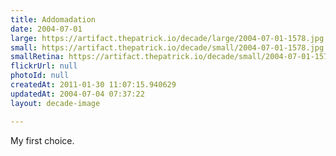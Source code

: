 ```yaml
---
title: Addomadation
date: 2004-07-01
large: https://artifact.thepatrick.io/decade/large/2004-07-01-1578.jpg
small: https://artifact.thepatrick.io/decade/small/2004-07-01-1578.jpg
smallRetina: https://artifact.thepatrick.io/decade/small/2004-07-01-1578@2x.jpg
flickrUrl: null
photoId: null
createdAt: 2011-01-30 11:07:15.940629
updatedAt: 2004-07-04 07:37:22
layout: decade-image

---
```

My first choice.
